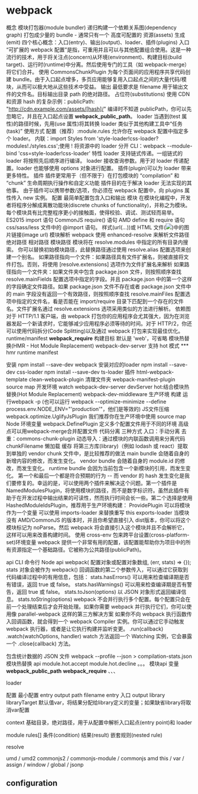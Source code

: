
# webpack

概念
    模块打包器(module bundler)
    递归构建一个依赖关系图(dependency graph)
    打包成少量的 bundle - 通常只有一个
    高度可配置的
    资源(assets)
    生成(emit)
    四个核心概念：入口(entry)、输出(output)、loader、插件(plugins)
    入口
        “可扩展的 webpack 配置”是指，可重用并且可以与其他配置组合使用。这是一种流行的技术，用于将关注点(concern)从环境(environment)、构建目标(build target)、运行时(runtime)中分离。然后使用专门的工具（如 webpack-merge）将它们合并。
        使用 CommonsChunkPlugin 为每个页面间的应用程序共享代码创建 bundle。由于入口起点增多，多页应用能够复用入口起点之间的大量代码/模块，从而可以极大地从这些技术中受益。
    输出
        最低要求是 filename 用于输出文件的文件名。目标输出目录 path 的绝对路径。
        占位符(substitutions)
        使用 CDN 和资源 hash 的复杂示例：publicPath: "http://cdn.example.com/assets/[hash]/"
        编译时不知道 publicPath，你可以先忽略它，并且在入口起点设置 __webpack_public_path__。
    loader
        当遇到(test 属性)的路径时候，先用(use 属性)将其转换
        loader 类似于其他构建工具中“任务(task)”
        使用方式
            配置（推荐）:module.rules 允许你在 webpack 配置中指定多个 loader。
            内联：import Styles from 'style-loader!css-loader?modules!./styles.css';使用 ! 将资源中的 loader 分开
            CLI：webpack --module-bind 'css=style-loader!css-loader'
        特性
            loader 支持链式传递。一组链式的 loader 将按照先后顺序进行编译。
            loader 接收查询参数。用于对 loader 传递配置。loader 也能够使用 options 对象进行配置。
            插件(plugin)可以为 loader 带来更多特性。
    插件
        插件更常用于（但不限于）在打包模块的 “compilation” 和 “chunk” 生命周期执行操作和自定义功能
        插件目的在于解决 loader 无法实现的其他事。
        由于插件可以携带参数/选项，你必须在 webpack 配置中，向 plugins 属性传入 new 实例。
    配置
        最简单配置包含入口和输出
    模块
        在模块化编程中，开发者将程序分解成离散功能块(discrete chunks of functionality)，并称之为模块。
        每个模块具有比完整程序更小的接触面，使得校验、调试、测试轻而易举。
        ES2015 import 语句
        CommonJS require() 语句
        AMD define 和 require 语句
        css/sass/less 文件中的 @import 语句。
        样式(url(...))或 HTML 文件(<img src=...>)中的图片链接(image url)
    模块解析
        webpack 使用 enhanced-resolve 来解析文件路径
        绝对路径
        相对路径
        模块路径
            模块将在 resolve.modules 中指定的所有目录内搜索。 你可以替换初始模块路径，此替换路径通过使用 resolve.alias 配置选项来创建一个别名。
            如果路径指向一个文件：如果路径具有文件扩展名，则被直接将文件打包。否则，将使用 [resolve.extensions] 选项作为文件扩展名来解析
            如果路径指向一个文件夹：如果文件夹中包含 package.json 文件，则按照顺序查找 resolve.mainFields 配置选项中指定的字段。并且 package.json 中的第一个这样的字段确定文件路径。如果 package.json 文件不存在或者 package.json 文件中的 main 字段没有返回一个有效路径，则按照顺序查找 resolve.mainFiles 配置选项中指定的文件名，看是否能在 import/require 目录下匹配到一个存在的文件名。文件扩展名通过 resolve.extensions 选项采用类似的方法进行解析。
    依赖图
        对于 HTTP/1.1 客户端，由 webpack 打包你的应用程序会尤其强大，因为在浏览器发起一个新请求时，它能够减少应用程序必须等待的时间。对于 HTTP/2，你还可以使用代码拆分(Code Splitting)以及通过 webpack 打包来实现最佳优化。
    runtime/manifest
        __webpack_require__
    构建目标
        默认是 'web'，可省略
    模块热替换(HMR - Hot Module Replacement)
        webpack-dev-server 支持 hot 模式
    ***
        hmr
        runtime
        manifest


安装
    npm install --save-dev webpack
    安装对应的loader
    npm install --save-dev css-loader
    npm install --save-dev ts-loader
插件
    html-webpack-template
    clean-webpack-plugin 清理文件夹
    webpack-manifest-plugin
source map
开发环境
    watch
    webpack-dev-server
        devServer
            hot:结合模块热替换(Hot Module Replacement)
    webpack-dev-middleware
生产环境
    构建
        运行webpack -p (也可以运行 webpack --optimize-minimize --define process.env.NODE_ENV="'production'"，他们是等效的)
    JS文件压缩
        webpack.optimize.UglifyJsPlugin
    我们推荐你在生产环境中使用 source map
    Node 环境变量
        webpack.DefinePlugin
    定义多个配置文件用于不同的环境
    高级点可以用webpack-merge合并配置文件
代码分离
    三种方式
        入口：手动分离
        去重：commons-chunk-plugin
        动态导入：通过模块的内联函数调用来分离代码
            chunkFilename
懒加载
缓存
    将第三方库(library)（例如 lodash 或 react）提取到单独的 vendor chunk 文件中，是比较推荐的做法
    main bundle 会随着自身的新增内容的修改，而发生变化。
    vendor bundle 会随着自身的 module.id 的修改，而发生变化。
    runtime bundle 会因为当前包含一个新模块的引用，而发生变化。
    第一个和最后一个都是符合预期的行为 -- 而 vendor 的 hash 发生变化是我们要修复的。幸运的是，可以使用两个插件来解决这个问题。第一个插件是 NamedModulesPlugin，将使用模块的路径，而不是数字标识符。虽然此插件有助于在开发过程中输出结果的可读性，然而执行时间会长一些。第二个选择是使用 HashedModuleIdsPlugin，推荐用于生产环境构建：
ProvidePlugin 可以将模块作为一个变量
可以使用 imports-loader 来替换重写 this
exports-loader
当模块没有 AMD/CommonJS 的版本时，并且你希望直接引入 dist版本，你可以将这个模块标记为 noParse。然后 webpack 将会直接引入这个模块并且不会解析它，这样可以用来改善构建时间。
使用 cross-env 包来跨平台设置(cross-platform-set)环境变量
webpack 提供一个非常有用的配置，该配置能帮助你为项目中的所有资源指定一个基础路径。它被称为公共路径(publicPath)。

api
    CLI 命令行
    Node api
        webpack( 配置对象或配置对象数组, (err, stats) => {});
            stats 对象会被作为 webpack() 回调函数的第二个参数传入，可以通过它获取到代码编译过程中的有用信息，包括：
            stats.hasErrors() 可以用来检查编译期是否有错误，返回 true 或 false。
            stats.hasWarnings() 可以用来检查编译期是否有警告，返回 true 或 false。
            stats.toJson(options) 以 JSON 对象形式返回编译信息。
            stats.toString(options)
        webpack 不会并行执行多个配置。每个配置只会在前一个处理结束后才会开始处理。如果你需要 webpack 并行执行它们，你可以使用像 parallel-webpack 这样的第三方解决方案
        如果你不向 webpack 执行函数传入回调函数，就会得到一个 webpack Compiler 实例。你可以通过它手动触发 webpack 执行器，或者是让它执行构建并监听变更。
        .run(callback)
        .watch(watchOptions, handler)
            watch 方法返回一个 Watching 实例，它会暴露一个 .close(callback) 方法。

包含统计数据的 JSON 文件
    webpack --profile --json > compilation-stats.json
模块热替换 api
    module.hot.accept
    module.hot.decline 。。。
模块api 变量
    __webpack_public_path__
    __webpack_require__ 、、、

loader



配置
  最小配置
    entry
    output
      path
      filename
  entry 入口
  output
    library
    libraryTarget
      默认值var，将结果分配给library定义的变量；如果缺省library将取消var配置

  context  基础目录，绝对路径，用于从配置中解析入口起点(entry point)和 loader

  module
    rules[]
      条件(condition)
      结果(result)
      嵌套规则(nested rule)

  resolve



umd / umd2
commonjs2 / commonjs-module / commonjs
amd
this / var / assign / window / global / jsonp

## configuration

#### 
